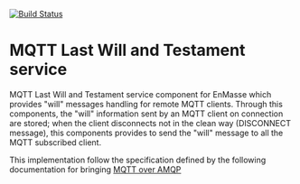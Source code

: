 [![Build Status](https://travis-ci.org/EnMasseProject/mqtt-lwt.svg?branch=master)](https://travis-ci.org/EnMasseProject/mqtt-lwt)

# MQTT Last Will and Testament service

MQTT Last Will and Testament service component for EnMasse which provides "will" messages handling for remote MQTT clients. Through this components, the "will" information sent by an MQTT client on connection are stored; when the client disconnects not in the clean way (DISCONNECT message), this components provides to send the "will" message to all the MQTT subscribed client.

This implementation follow the specification defined by the following documentation for bringing [MQTT over AMQP](../../documentation/mqtt-over-amqp)
